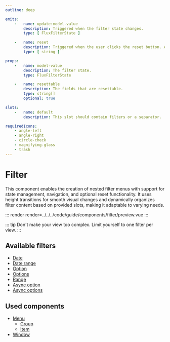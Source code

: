 ```yaml
---
outline: deep

emits:
    -   name: update:model-value
        description: Triggered when the filter state changes.
        type: [ FluxFilterState ]

    -   name: reset
        description: Triggered when the user clicks the reset button. An optional field can be provided if a single filter entry should be resetted.
        type: [ string ]

props:
    -   name: model-value
        description: The filter state.
        type: FluxFilterState

    -   name: resettable
        description: The fields that are resettable.
        type: string[]
        optional: true

slots:
    -   name: default
        description: This slot should contain filters or a separator.

requiredIcons:
    - angle-left
    - angle-right
    - circle-check
    - magnifying-glass
    - trash
---
```


# Filter

This component enables the creation of nested filter menus with support for state management, navigation, and optional reset functionality. It uses height transitions for smooth visual changes and dynamically organizes filter content based on provided slots, making it adaptable to varying needs.

::: render
render=../../../code/guide/components/filter/preview.vue
:::

::: tip
Don't make your view too complex. Limit yourself to one filter per view.
:::

<FrontmatterDocs/>

## Available filters

- [Date](./date)
- [Date range](./date-range)
- [Option](./option)
- [Options](./options)
- [Range](./range)
- [Async option](./async-option)
- [Async options](./async-options)

## Used components

- [Menu](../menu)
    - [Group](../menu/group)
    - [Item](../menu/item)
- [Window](../window)
